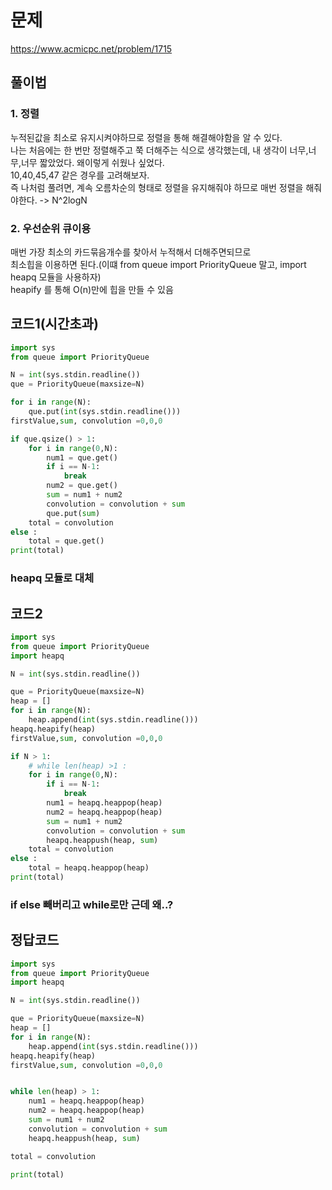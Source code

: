 # 문제
https://www.acmicpc.net/problem/1715

## 풀이법
### 1. 정렬
누적된값을 최소로 유지시켜야하므로 정렬을 통해 해결해야함을 알 수 있다.   
나는 처음에는 한 번만 정렬해주고 쭉 더해주는 식으로 생각했는데, 내 생각이 너무,너무,너무 짧았었다.  왜이렇게 쉬웠나 싶었다.    
10,40,45,47 같은 경우를 고려해보자.   
즉 나처럼 풀려면, 계속 오름차순의 형태로 정렬을 유지해줘야 하므로 매번 정렬을 해줘야한다. -> N^2logN    
### 2. 우선순위 큐이용
매번 가장 최소의 카드묶음개수를 찾아서 누적해서 더해주면되므로   
최소힙을 이용하면 된다.(이떄 from queue import PriorityQueue 말고, import heapq 모듈을 사용하자)    
heapify 를 통해 O(n)만에 힙을 만들 수 있음

## 코드1(시간초과)
```python
import sys
from queue import PriorityQueue

N = int(sys.stdin.readline())
que = PriorityQueue(maxsize=N)

for i in range(N):
    que.put(int(sys.stdin.readline()))
firstValue,sum, convolution =0,0,0

if que.qsize() > 1:
    for i in range(0,N):
        num1 = que.get()
        if i == N-1:
            break
        num2 = que.get()
        sum = num1 + num2
        convolution = convolution + sum
        que.put(sum)
    total = convolution 
else :
    total = que.get()
print(total)

```
### heapq 모듈로 대체
## 코드2
```python
import sys
from queue import PriorityQueue
import heapq

N = int(sys.stdin.readline())

que = PriorityQueue(maxsize=N)
heap = []
for i in range(N):
    heap.append(int(sys.stdin.readline()))
heapq.heapify(heap)
firstValue,sum, convolution =0,0,0

if N > 1:
    # while len(heap) >1 :
    for i in range(0,N):
        if i == N-1:
            break
        num1 = heapq.heappop(heap)
        num2 = heapq.heappop(heap)
        sum = num1 + num2
        convolution = convolution + sum
        heapq.heappush(heap, sum)
    total = convolution 
else :
    total = heapq.heappop(heap)
print(total)
```
### if else 빼버리고 while로만 근데 왜..?
## 정답코드
```python
import sys
from queue import PriorityQueue
import heapq

N = int(sys.stdin.readline())

que = PriorityQueue(maxsize=N)
heap = []
for i in range(N):
    heap.append(int(sys.stdin.readline()))
heapq.heapify(heap)
firstValue,sum, convolution =0,0,0


while len(heap) > 1:
    num1 = heapq.heappop(heap)
    num2 = heapq.heappop(heap)
    sum = num1 + num2
    convolution = convolution + sum
    heapq.heappush(heap, sum)

total = convolution 

print(total)
```
